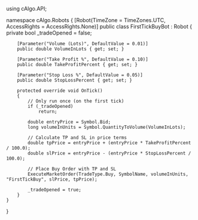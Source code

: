 using cAlgo.API;

namespace cAlgo.Robots
{
    [Robot(TimeZone = TimeZones.UTC, AccessRights = AccessRights.None)]
    public class FirstTickBuyBot : Robot
    {
        private bool _tradeOpened = false;

        [Parameter("Volume (Lots)", DefaultValue = 0.01)]
        public double VolumeInLots { get; set; }

        [Parameter("Take Profit %", DefaultValue = 0.10)]
        public double TakeProfitPercent { get; set; }

        [Parameter("Stop Loss %", DefaultValue = 0.05)]
        public double StopLossPercent { get; set; }

        protected override void OnTick()
        {
            // Only run once (on the first tick)
            if (_tradeOpened)
                return;

            double entryPrice = Symbol.Bid;
            long volumeInUnits = Symbol.QuantityToVolume(VolumeInLots);

            // Calculate TP and SL in price terms
            double tpPrice = entryPrice + (entryPrice * TakeProfitPercent / 100.0);
            double slPrice = entryPrice - (entryPrice * StopLossPercent / 100.0);

            // Place Buy Order with TP and SL
            ExecuteMarketOrder(TradeType.Buy, SymbolName, volumeInUnits, "FirstTickBuy", slPrice, tpPrice);

            _tradeOpened = true;
        }
    }
}
